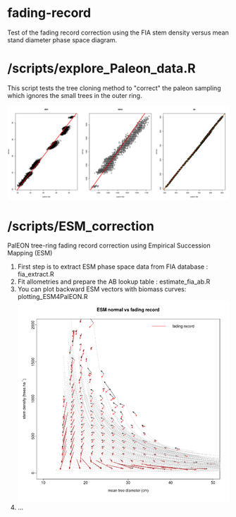 # fading-record
Test of the fading record correction using the FIA stem density versus mean stand diameter phase space diagram.

# /scripts/explore_Paleon_data.R
This script tests the tree cloning method to "correct" the paleon sampling which ignores the small trees in the outer ring.

![](figures/explore_fig.png)


# /scripts/ESM_correction
PalEON tree-ring fading record correction using Empirical Succession Mapping (ESM)

1. First step is to extract ESM phase space data from FIA database : fia_extract.R 
2. Fit allometries and prepare the AB lookup table : estimate_fia_ab.R
3. You can plot backward ESM vectors with biomass curves: plotting_ESM4PalEON.R
![](figures/ESM_with_abcurves.png)
4. ...
